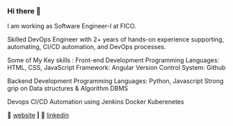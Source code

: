 ### Hi there 👋
I am working as Software Engineer-I at FICO.

Skilled DevOps Engineer with 2+ years of hands-on experience supporting, automating, CI/CD automation, and DevOps processes.

Some of My Key skills : 
Front-end Development
Programming Languages: HTML, CSS, JavaScript
Framework: Angular
Version Control System: Github

Backend Development
Programming Languages: Python, Javascript
Strong grip on Data structures & Algorithm
DBMS

Devops
CI/CD Automation using Jenkins
Docker
Kuberenetes


🏡 [website][website] **|** 
👔 [linkedin][linkedin]


[website]: https://Vishiii09.github.io
[linkedin]: https://linkedin.com/in/vishiii09
